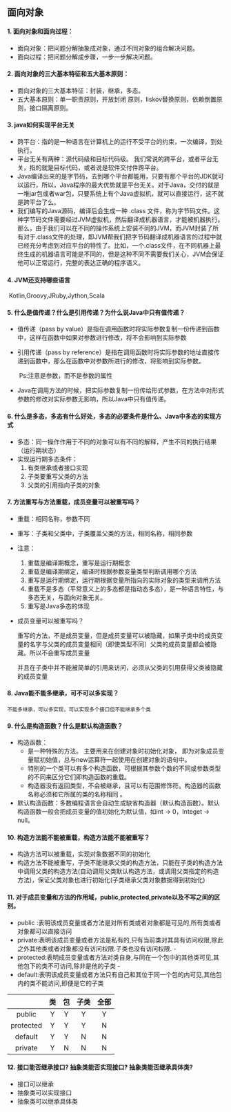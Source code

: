 ## 面向对象

#### 1. 面向对象和面向过程：

- 面向对象：把问题分解抽象成对象，通过不同对象的组合解决问题。
- 面向过程：把问题分解成步骤，一步一步解决问题。

#### 2. 面向对象的三大基本特征和五大基本原则：

- 面向对象的三大基本特征：封装，继承，多态。
- 五大基本原则：单一职责原则，开放封闭 原则，liskov替换原则，依赖倒置原则，接口隔离原则。

#### 3. java如何实现平台无关

- 跨平台：指的是一种语言在计算机上的运行不受平台的约束，一次编译，到处执行。
- 平台无关有两种：源代码级和目标代码级。 我们常说的跨平台，或者平台无关，指的就是目标代码，或者说是软件交付件跨平台。
- Java编译出来的是字节码，去到哪个平台都能用，只要有那个平台的JDK就可以运行，所以，Java程序的最大优势就是平台无关。对于Java，交付的就是一堆jar包或者war包，只要系统上有个Java虚拟机，就可以直接运行，这不就是跨平台了么。 
- 我们编写的Java源码，编译后会生成一种 .class 文件，称为字节码文件。这种字节码文件需要经过JVM虚拟机，然后翻译成机器语言，才能被机器执行。 那么，由于我们可以在不同的操作系统上安装不同的JVM，而JVM封装了所有对于.class文件的处理，即JVM帮我们把字节码翻译成机器语言的过程中就已经充分考虑到对应平台的特性了。比如，一个.class文件，在不同机器上最终生成的机器语言可能是不同的，但是这种不同不需要我们关心，JVM会保证他可以正常运行，完整的表达正确的程序语义。  

#### 4. JVM还支持哪些语言

​	Kotlin,Groovy,JRuby,Jython,Scala

#### 5. 什么是值传递？什么是引用传递？为什么说Java中只有值传递？

- 值传递（pass by       value）是指在调用函数时将实际参数复制一份传递到函数中，这样在函数中如果对参数进行修改，将不会影响到实际参数

- 引用传递（pass by       reference）是指在调用函数时将实际参数的地址直接传递到函数中，那么在函数中对参数所进行的修改，将影响到实际参数。

  ​	Ps:注意是参数，而不是参数的属性

- Java在调用方法的时候，把实际参数复制一份传给形式参数，在方法中对形式参数的修改对实际参数无影响，所以Java中只有值传递。

#### 6. 什么是多态，多态有什么好处，多态的必要条件是什么、Java中多态的实现方式

- 多态：同一操作作用于不同的对象可以有不同的解释，产生不同的执行结果（运行期状态）
- 实现运行期多态条件：
  1. 有类继承或者接口实现
  2. 子类要重写父类的方法
  3. 父类的引用指向子类的对象

#### 7. 方法重写与方法重载，成员变量可以被重写吗？

- 重载：相同名称，参数不同

- 重写：子类和父类中，子类覆盖父类的方法，相同名称，相同参数

- 注意：

  1. 重载是编译期概念，重写是运行期概念
  2. 重载是编译期绑定，编译时根据参数变量类型判断调用哪个方法
  3. 重写是运行期绑定，运行期根据变量所指向的实际对象的类型来调用方法
  4. 重载不是多态（平常意义上的多态都是指动态多态），是一种语言特性，与多态无关，与面向对象无关。
  5. 重写是Java多态的体现

- 成员变量可以被重写吗？

  ​	重写的方法，不是成员变量，但是成员变量可以被隐藏，如果子类中的成员变量的名字与父类的成员变量相同（即使类型不同）父类的成员变量都会被隐藏。所以不会重写成员变量

  ​	并且在子类中并不能被简单的引用来访问，必须从父类的引用获得父类被隐藏的成员变量

#### 8. Java能不能多继承，可不可以多实现？

 	不能多继承，可以多实现，可以实现多个接口但不能继承多个类

#### 9. 什么是构造函数？什么是默认构造函数？

- 构造函数：
  - 是一种特殊的方法。 主要用来在创建对象时初始化对象， 即为对象成员变量赋初始值，总与new运算符一起使用在创建对象的语句中。 
  - 特别的一个类可以有多个构造函数，可根据其参数个数的不同或参数类型的不同来区分它们即构造函数的重载。 
  - 构造器没有返回类型，不会被继承，且可以有范围修饰符。构造器的函数名称必须和它所属的类的名称相同 。
- 默认构造函数：多数编程语言会自动生成缺省构造器（默认构造函数）。默认构造函数一般会把成员变量的值初始化为默认值，如int -> 0，Integet -> null。 

#### 10. 构造方法能不能被重载，构造方法能不能被重写？

- 构造方法可以被重载，实现对象数据不同的初始化 
- 构造方法不能被重写，子类不能继承父类的构造方法，只能在子类的构造方法中调用父类的构造方法(自动调用父类默认构造方法，或调用父类指定的构造方法)，保证父类对象也进行初始化(子类继承父类对象数据得到初始化) 

#### 11. 对于成员变量和方法的作用域，public,protected,private以及不写之间的区别。

- public :表明该成员变量或者方法是对所有类或者对象都是可见的,所有类或者对象都可以直接访问 
- private:表明该成员变量或者方法是私有的,只有当前类对其具有访问权限,除此之外其他类或者对象都没有访问权限.子类也没有访问权限.  -
- protected:表明成员变量或者方法对类自身,与同在一个包中的其他类可见,其他包下的类不可访问,除非是他的子类  - 
- default:表明该成员变量或者方法只有自己和其位于同一个包的内可见,其他包内的类不能访问,即便是它的子类 

|           |  类  |  包  | 子类 | 全部 |
| :-------: | :--: | :--: | :--: | :--: |
|  public   |  Y   |  Y   |  Y   |  Y   |
| protected |  Y   |  Y   |  Y   |  N   |
|  default  |  Y   |  Y   |  N   |  N   |
|  private  |  Y   |  N   |  N   |  N   |

#### 12. 接口能否继承接口? 抽象类能否实现接口? 抽象类能否继承具体类?

- 接口可以继承 
- 抽象类可以实现接口 
- 抽象类可以继承具体类 